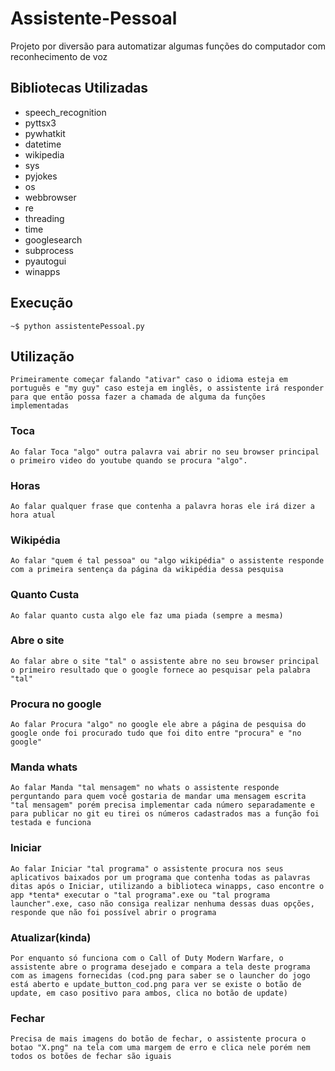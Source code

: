 # Assistente-Pessoal
 Projeto por diversão para automatizar algumas funções do computador com reconhecimento de voz

## Bibliotecas Utilizadas
- speech_recognition
- pyttsx3
- pywhatkit
- datetime
- wikipedia
- sys
- pyjokes
- os
- webbrowser
- re
- threading
- time
- googlesearch
- subprocess
- pyautogui
- winapps 

## Execução
    ~$ python assistentePessoal.py

## Utilização
    Primeiramente começar falando "ativar" caso o idioma esteja em português e "my guy" caso esteja em inglês, o assistente irá responder para que então possa fazer a chamada de alguma da funções implementadas

### Toca
    Ao falar Toca "algo" outra palavra vai abrir no seu browser principal o primeiro video do youtube quando se procura "algo".

### Horas
    Ao falar qualquer frase que contenha a palavra horas ele irá dizer a hora atual

### Wikipédia
    Ao falar "quem é tal pessoa" ou "algo wikipédia" o assistente responde com a primeira sentença da página da wikipédia dessa pesquisa

### Quanto Custa
    Ao falar quanto custa algo ele faz uma piada (sempre a mesma)

### Abre o site
    Ao falar abre o site "tal" o assistente abre no seu browser principal o primeiro resultado que o google fornece ao pesquisar pela palabra "tal"

### Procura no google
    Ao falar Procura "algo" no google ele abre a página de pesquisa do google onde foi procurado tudo que foi dito entre "procura" e "no google"

### Manda whats
    Ao falar Manda "tal mensagem" no whats o assistente responde perguntando para quem você gostaria de mandar uma mensagem escrita "tal mensagem" porém precisa implementar cada número separadamente e para publicar no git eu tirei os números cadastrados mas a função foi testada e funciona

### Iniciar
    Ao falar Iniciar "tal programa" o assistente procura nos seus aplicativos baixados por um programa que contenha todas as palavras ditas após o Iniciar, utilizando a biblioteca winapps, caso encontre o app *tenta* executar o "tal programa".exe ou "tal programa launcher".exe, caso não consiga realizar nenhuma dessas duas opções, responde que não foi possível abrir o programa
    
### Atualizar(kinda)
    Por enquanto só funciona com o Call of Duty Modern Warfare, o assistente abre o programa desejado e compara a tela deste programa com as imagens fornecidas (cod.png para saber se o launcher do jogo está aberto e update_button_cod.png para ver se existe o botão de update, em caso positivo para ambos, clica no botão de update)

### Fechar
    Precisa de mais imagens do botão de fechar, o assistente procura o botao "X.png" na tela com uma margem de erro e clica nele porém nem todos os botões de fechar são iguais
